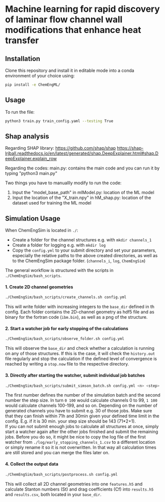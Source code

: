 # Machine learning for rapid discovery of laminar flow channel wall modifications that enhance heat transfer


## Installation

Clone this repository and install it in editable mode into a conda environment of your choice using:
```bash
pip install -e ChemEngML/
```

## Usage

To run the file:
```bash
python3 train.py train_config.yaml --testing True
```


## Shap analysis
Regarding SHAP library:
https://github.com/shap/shap
https://shap-lrjball.readthedocs.io/en/latest/generated/shap.DeepExplainer.html#shap.DeepExplainer.explain_row


Regarding the codes:
main.py: contains the main code and you can run it by typing "python3 main.py"


Two things you have to manuallly modify to run the code:
1) Input the "model_base_path" in mlModel.py: location of the ML model
2) Input the location of the "X_train.npy" in hM_shap.py: location of the dataset used for training the ML model


## Simulation Usage
When ChemEngSim is located in `./`:
- Create a folder for the channel structures e.g. with `mkdir channels_1`
- Create a folder for logging e.g. with `mkdir log`
- Copy the `config.yml` to your submit directory and set your parameters, especially the relative paths to the above
created directories, as well as to the ChemEngSim package folder. (`channels_i`, `log`, `ChemEngSim`)
 
The general workflow is structured with the scripts in `./ChemEngSim/bash_scripts`. 

#### 1. Create 2D channel geometries
```bash
./ChemEngSim/bash_scripts/create_channels.sh config.yml
```
This will write folder with increasing integers to the `base_dir` defined in th config. Each folder contains the
2D-channel geometry as hdf5 file and as binary for the fortran code (`ibm.bin`), as well as a png of the structure.

#### 2. Start a watcher job for early stopping of the calculations
```bash
./ChemEngSim/bash_scripts/observe_folder.sh config.yml
```
This will observe the `base_dir` and check whether a calculation is running on any of those structures. If this is the
case, it will check the `history.out` file regularly and stop the calculation if the defined level of convergence is 
reached by writing a `stop.now` file to the respective directory. 

####  3. Directly after starting the watcher, submit individual job batches
```bash
./ChemEngSim/bash_scripts/submit_simson_batch.sh config.yml <n> <step>
```
The first number defines the number of the simulation batch and the second number the step size. In turn `0 100` would
calculate channels 0 to 99, `1 100` would calculate channels 100-199, and so on. Depending on the number of generated
channels you have to submit e.g. 30 of those jobs. Make sure that they can finish within 71h and 30min given your
defined time limit in the config. E.g. if it is 30 min. your step size should be 143 (71*2+1).  
If you can not submit enough jobs to calculate all structures at once, simply start a watcher again after the other jobs
finished and submit the remaining jobs. Before you do so, it might be nice to copy the log file of the first watcher
from `./log/early_stopping_channels_1.csv` to a different location or simply rename it so it is not overwritten.
In that way all calculation times are still stored and you can merge the files later on. 

#### 4. Collect the output data
```bash
./ChemEngSim/bash_scripts/postprocess.sh config.yml
```
This will collect all 2D channel geometries into one `features.h5` and calculate Stanton numbers (St) and
drag coefficients (Cf) into `results.h5` and `results.csv`, both located in your `base_dir`.
